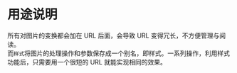 # 用途说明

所有对图片的变换都会加在 URL 后面，会导致 URL 变得冗长，不方便管理与阅读。    
而`样式`将图片的处理操作和参数保存成一个别名，即样式。一系列操作，利用样式功能后，只需要用一个很短的 URL 就能实现相同的效果。